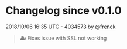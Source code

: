 # Changelog since v0.1.0

2018/10/06 16:35 UTC - [4034573](https://github.com/hassio-addons/addon-motioneye/commit/4034573fa15a81837348ebd9c2636df000f068ae) by [@frenck](https://github.com/frenck)
> :ambulance: Fixes issue with SSL not working 

